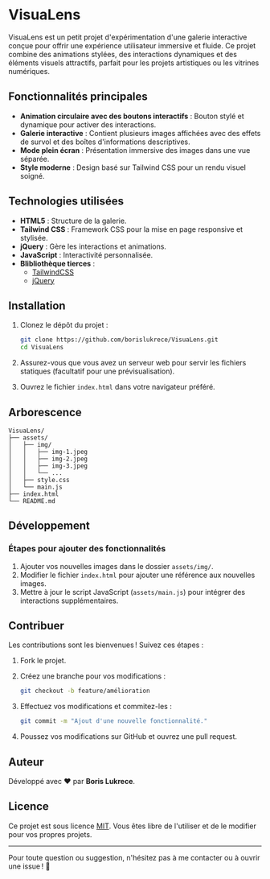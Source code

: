 # VisuaLens

VisuaLens est un petit projet d'expérimentation d'une galerie interactive conçue pour offrir une expérience utilisateur immersive et fluide. Ce projet combine des animations stylées, des interactions dynamiques et des éléments visuels attractifs, parfait pour les projets artistiques ou les vitrines numériques.

## Fonctionnalités principales

- **Animation circulaire avec des boutons interactifs** : Bouton stylé et dynamique pour activer des interactions.
- **Galerie interactive** : Contient plusieurs images affichées avec des effets de survol et des boîtes d'informations descriptives.
- **Mode plein écran** : Présentation immersive des images dans une vue séparée.
- **Style moderne** : Design basé sur Tailwind CSS pour un rendu visuel soigné.

## Technologies utilisées

- **HTML5** : Structure de la galerie.
- **Tailwind CSS** : Framework CSS pour la mise en page responsive et stylisée.
- **jQuery** : Gère les interactions et animations.
- **JavaScript** : Interactivité personnalisée.
- **Blibliothèque tierces** :
  - [TailwindCSS](https://tailwindcss.com/)
  - [jQuery](https://jquery.com/)

## Installation

1. Clonez le dépôt du projet :

   ```bash
   git clone https://github.com/borislukrece/VisuaLens.git
   cd VisuaLens
   ```

2. Assurez-vous que vous avez un serveur web pour servir les fichiers statiques (facultatif pour une prévisualisation).

3. Ouvrez le fichier `index.html` dans votre navigateur préféré.

## Arborescence

```plaintext
VisuaLens/
├── assets/
│   ├── img/
│   │   ├── img-1.jpeg
│   │   ├── img-2.jpeg
│   │   ├── img-3.jpeg
│   │   └── ...
│   ├── style.css
│   └── main.js
├── index.html
└── README.md
```

## Développement

### Étapes pour ajouter des fonctionnalités

1. Ajouter vos nouvelles images dans le dossier `assets/img/`.
2. Modifier le fichier `index.html` pour ajouter une référence aux nouvelles images.
3. Mettre à jour le script JavaScript (`assets/main.js`) pour intégrer des interactions supplémentaires.

## Contribuer

Les contributions sont les bienvenues ! Suivez ces étapes :

1. Fork le projet.
2. Créez une branche pour vos modifications :

   ```bash
   git checkout -b feature/amélioration
   ```

3. Effectuez vos modifications et commitez-les :

   ```bash
   git commit -m "Ajout d'une nouvelle fonctionnalité."
   ```

4. Poussez vos modifications sur GitHub et ouvrez une pull request.

## Auteur

Développé avec ❤️ par **Boris Lukrece**.

## Licence

Ce projet est sous licence [MIT](LICENSE). Vous êtes libre de l'utiliser et de le modifier pour vos propres projets.

---

Pour toute question ou suggestion, n'hésitez pas à me contacter ou à ouvrir une issue ! 🚀
